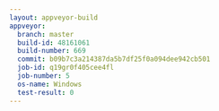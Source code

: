 ```yaml
---
layout: appveyor-build
appveyor:
  branch: master
  build-id: 48161061
  build-number: 669
  commit: b09b7c3a214387da5b7df25f0a094dee942cb501
  job-id: q19gr0f405cee4fl
  job-number: 5
  os-name: Windows
  test-result: 0
---
```

